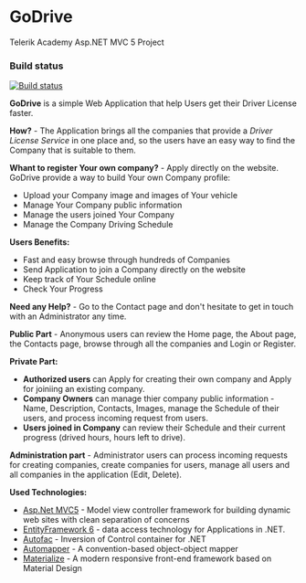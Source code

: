 # GoDrive
Telerik Academy Asp.NET MVC 5 Project

### Build status
[![Build status](https://ci.appveyor.com/api/projects/status/e7xklc7b9ei58hiq?svg=true)](https://ci.appveyor.com/project/NikolayAtanasow/godrive)

**GoDrive** is a simple Web Application that help Users get their Driver License faster.

**How?** - The Application brings all the companies that provide a _Driver License Service_ in one place and, so the users have an easy way to find the Company that is suitable to them.

**Whant to register Your own company?** - Apply directly on the website. GoDrive provide a way to build Your own Company profile:
* Upload your Company image and images of Your vehicle
* Manage Your Company public information
* Manage the users joined Your Company
* Manage the Company Driving Schedule

**Users Benefits:**
* Fast and easy browse through hundreds of Companies
* Send Application to join a Company directly on the website
* Keep track of Your Schedule online
* Check Your Progress

**Need any Help?** - Go to the Contact page and don't hesitate to get in touch with an Administrator any time.

**Public Part** - Anonymous users can review the Home page, the About page, the Contacts page, browse through all the companies and Login or Register.

**Private Part:**
* **Authorized users** can Apply for creating their own company and Apply for joiniing an existing company.
* **Company Owners** can manage thier company public information - Name, Description, Contacts, Images, manage the Schedule of their users, and process incoming request from users.
* **Users joined in Company** can review their Schedule and their current progress (drived hours, hours left to drive).

**Administration part** - Administrator users can process incoming requests for creating companies, create companies for users, manage all users and all companies in the application (Edit, Delete).

**Used Technologies:**
* [Asp.Net MVC5](http://www.asp.net/mvc/mvc5) - Model view controller framework for building dynamic web sites with clean separation of concerns
* [EntityFramework 6](http://www.asp.net/mvc/overview/getting-started/getting-started-with-ef-using-mvc/creating-an-entity-framework-data-model-for-an-asp-net-mvc-application) - data access technology for Applications in .NET.
* [Autofac](http://autofac.org/) - Inversion of Control container for .NET
* [Automapper](http://automapper.org/) - A convention-based object-object mapper
* [Materialize](http://materializecss.com/) - A modern responsive front-end framework based on Material Design